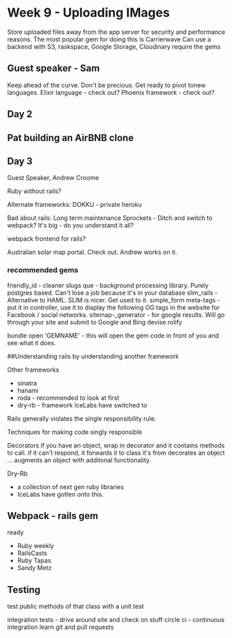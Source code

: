 # Week 9 - Uploading IMages
Store uploaded files away from the app server for security and performance reasons. 
The most popular gem for doing this is Carrierwave
Can use a backend with S3, raskspace, Google Storage, Cloudinary
require the gems

## Guest speaker - Sam

Keep ahead of the curve. Don't be precious. Get ready to pivot tonew languages.
Elixir language - check out?
Phoenix framework - check out?

## Day 2

## Pat building an AirBNB clone

## Day 3
Guest Speaker, Andrew Croome

Ruby without rails? 

Alternate frameworks: 
DOKKU - private heroku

Bad about rails:
Long term maintenance
Sprockets - Ditch and switch to webpack?
It's big - do you understand it all?

webpack frontend for rails? 

Australian solar map portal. Check out. Andrew works on it.

### recommended gems
friendly_id - cleaner slugs
que - background processing library. Purely postgres based. Can't lose a job because it's in your database
slim_rails - Alternative to HAML. SLIM is nicer. Get used to it. 
simple_form
meta-tags - put it in controller, use it to display the following OG tags in the website for Facebook / social networks.
sitemap-_generator - for google results. Will go through your site and submit to Google and Bing
devise
rolify

bundle open 'GEMNAME' - this will open the gem code in front of you and see what it does.

##Understanding rails by understanding another framework

Other frameworks
- sinatra
- hanami
- roda - recommended to look at first
- dry-rb - framework IceLabs have switched to

Rails generally violates the single responsibility rule. 

Techniques for making code singly responsible

Decorators if you have an object, wrap in decorator and it contains methods to call. if it can't respond, it forwards it to class it's from
decorates an object ... augments an object with additonal functionality.

Dry-Rb
- a collection of next gen ruby libraries
- IceLabs have gotten onto this. 

## Webpack - rails gem

ready
- Ruby weekly
- RailsCasts
- Ruby Tapas
- Sandy Metz

## Testing
test public methods of that class with a unit test

integration tests - drive around site and check on stuff
circle ci - continuous integration 
learn git and pull requests





